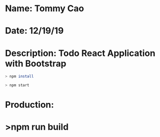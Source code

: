 #     Name: Tommy Cao
#     Date: 12/19/19
#     Description: Todo React Application with Bootstrap

```sh
> npm install
```

```sh
> npm start
```
#   Production:
#   >npm run build
